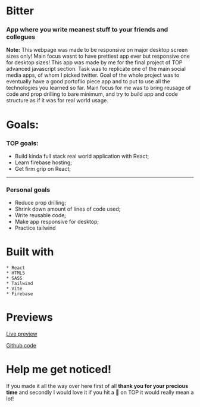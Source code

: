 # Bitter

###  App where you write meanest stuff to your friends and collegues

**Note:** 
This webpage was made to be responsive on major desktop screen sizes only! Main focus wasnt to have prettiest app ever but responsive one for desktop sizes!
This app was made by me for the final project of TOP advanced javascript section. Task was to replicate one of the main social media apps, of whom I picked
twitter. Goal of the whole project was to eventually have a good portoflio piece app and to put to use all the technologies you learned so far. Main focus 
for me was to bring reusage of code and prop drilling to bare minimum, and try to build app and code structure as if it was for real world usage. 

 # Goals:

### TOP goals:

   * Build kinda full stack real world application with React;
   * Learn firebase hosting;
   * Get firm grip on React;
---
### Personal goals

   * Reduce prop drilling;
   * Shrink down amount of lines of code used;
   * Write reusable code;
   * Make app responsive for desktop;
   * Practice tailwind

# Built with

    * React
    * HTML5
    * SASS
    * Tailwind
    * Vite
    * Firebase


# Previews
    


[Live preview](https://clout-b3565.firebaseapp.com)

[Github code](https://github.com/LukaNikcevic77/Bitter)

# Help me get noticed!

If you made it all the way over here first of all **thank you for your precious time** and secondly I would love it if you hit a 🌟 on TOP it would really mean a lot!
